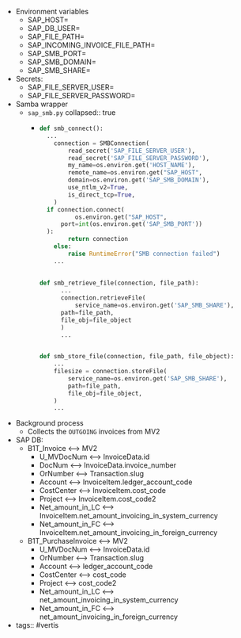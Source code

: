 - Environment variables
	- SAP_HOST=
	- SAP_DB_USER=
	- SAP_FILE_PATH=
	- SAP_INCOMING_INVOICE_FILE_PATH=
	- SAP_SMB_PORT=
	- SAP_SMB_DOMAIN=
	- SAP_SMB_SHARE=
- Secrets:
	- SAP_FILE_SERVER_USER=
	- SAP_FILE_SERVER_PASSWORD=
- Samba wrapper
	- `sap_smb.py`
	  collapsed:: true
		- ```python
		  def smb_connect():
		  	...
		      connection = SMBConnection(
		          read_secret('SAP_FILE_SERVER_USER'),
		          read_secret('SAP_FILE_SERVER_PASSWORD'),
		          my_name=os.environ.get('HOST_NAME'),
		          remote_name=os.environ.get("SAP_HOST",
		          domain=os.environ.get('SAP_SMB_DOMAIN'),
		          use_ntlm_v2=True,
		          is_direct_tcp=True,
		      )
		  	if connection.connect(
		        	os.environ.get("SAP_HOST", 
		  		port=int(os.environ.get('SAP_SMB_PORT'))
		  	):
		          return connection
		      else:
		          raise RuntimeError("SMB connection failed")
		      ...
		      
		      
		  def smb_retrieve_file(connection, file_path):
		    	...
		    	connection.retrieveFile(
		    		service_name=os.environ.get('SAP_SMB_SHARE'),
		      	path=file_path,
		      	file_obj=file_object
		    	)
		    	...
		  
		      
		  def smb_store_file(connection, file_path, file_object):
		      ...
		      filesize = connection.storeFile(
		          service_name=os.environ.get('SAP_SMB_SHARE'),
		          path=file_path,
		          file_obj=file_object,
		      )
		      ...
		  ```
- Background process
	- Collects the `OUTGOING` invoices from MV2
- SAP DB:
	- B1T_Invoice <--> MV2
		- U_MVDocNum <--> InvoiceData.id
		- DocNum <--> InvoiceData.invoice_number
		- OrNumber <--> Transaction.slug
		- Account <--> InvoiceItem.ledger_account_code
		- CostCenter <--> InvoiceItem.cost_code
		- Project <--> InvoiceItem.cost_code2
		- Net_amount_in_LC <--> InvoiceItem.net_amount_invoicing_in_system_currency
		- Net_amount_in_FC <--> InvoiceItem.net_amount_invoicing_in_foreign_currency
	- B1T_PurchaseInvoice <--> MV2
		- U_MVDocNum <--> InvoiceData.id
		- OrNumber <--> Transaction.slug
		- Account <--> ledger_account_code
		- CostCenter <--> cost_code
		- Project <--> cost_code2
		- Net_amount_in_LC <--> net_amount_invoicing_in_system_currency
		- Net_amount_in_FC <--> net_amount_invoicing_in_foreign_currency
- tags:: #vertis